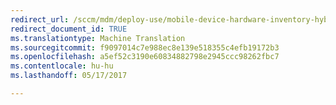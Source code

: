 ```yaml
---
redirect_url: /sccm/mdm/deploy-use/mobile-device-hardware-inventory-hybrid
redirect_document_id: TRUE
ms.translationtype: Machine Translation
ms.sourcegitcommit: f9097014c7e988ec8e139e518355c4efb19172b3
ms.openlocfilehash: a5ef52c3190e60834882798e2945ccc98262fbc7
ms.contentlocale: hu-hu
ms.lasthandoff: 05/17/2017

---
```


